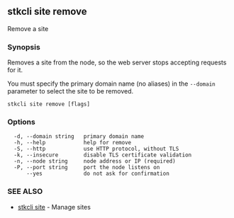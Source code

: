 ## stkcli site remove

Remove a site

### Synopsis

Removes a site from the node, so the web server stops accepting requests for it.

You must specify the primary domain name (no aliases) in the `--domain` parameter to select the site to be removed.


```
stkcli site remove [flags]
```

### Options

```
  -d, --domain string   primary domain name
  -h, --help            help for remove
  -S, --http            use HTTP protocol, without TLS
  -k, --insecure        disable TLS certificate validation
  -n, --node string     node address or IP (required)
  -P, --port string     port the node listens on
      --yes             do not ask for confirmation
```

### SEE ALSO

* [stkcli site](stkcli_site.md)	 - Manage sites

